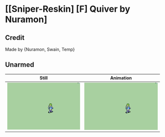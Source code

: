 # [\[Sniper-Reskin\] \[F\] Quiver by Nuramon]

## Credit

Made by {Nuramon, Swain, Temp}
	
## Unarmed

| Still | Animation |
| :---: | :-------: |
| ![Unarmed still](./Unarmed_000.png) | ![Unarmed animation](./Unarmed.gif) |
